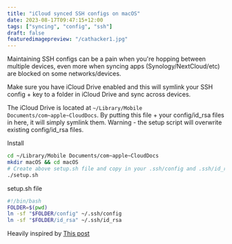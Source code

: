 ```yaml
---
title: "iCloud synced SSH configs on macOS"
date: 2023-08-17T09:47:15+12:00
tags: ["syncing", "config", "ssh"]
draft: false
featuredimagepreview: "/cathacker1.jpg"
---
```


Maintaining SSH configs can be a pain when you're hopping between multiple devices, even more when syncing apps (Synology/NextCloud/etc) are blocked on some networks/devices.

Make sure you have iCloud Drive enabled and this will symlink your SSH config + key to a folder in iCloud Drive and sync across devices.

The iCloud Drive is located at `~/Library/Mobile Documents/com~apple~CloudDocs`. By putting this file + your config/id_rsa files in here, it will simply symlink them. Warning - the setup script will overwrite existing config/id_rsa files.

Install 
```bash
cd ~/Library/Mobile Documents/com~apple~CloudDocs
mkdir macOS && cd macOS
# Create above setup.sh file and copy in your .ssh/config and .ssh/id_rsa keys
./setup.sh
```

setup.sh file
```bash
#!/bin/bash
FOLDER=$(pwd)
ln -sf "$FOLDER/config" ~/.ssh/config
ln -sf "$FOLDER/id_rsa" ~/.ssh/id_rsa
```



Heavily inspired by [This post](https://leihao0.github.io/Sync-macOS-ssh-config-with-iCloud/)

